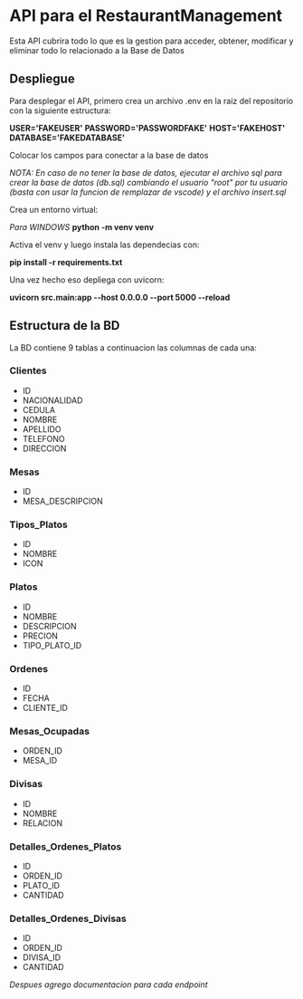 # API para el RestaurantManagement

Esta API cubrira todo lo que es la gestion para acceder, obtener, modificar y eliminar todo lo relacionado a la Base de Datos

## Despliegue

Para desplegar el API, primero crea un archivo .env en la raiz del repositorio con la siguiente estructura:

**USER='FAKEUSER'**
**PASSWORD='PASSWORDFAKE'**
**HOST='FAKEHOST'**
**DATABASE='FAKEDATABASE'**

Colocar los campos para conectar a la base de datos

*NOTA: En caso de no tener la base de datos, ejecutar el archivo sql para crear la base de datos (db.sql) cambiando el usuario "root" por tu usuario (basta con usar la funcion de remplazar de vscode) y el archivo insert.sql*

Crea un entorno virtual:

*Para WINDOWS*
**python -m venv venv**

Activa el venv y luego instala las dependecias con:

**pip install -r requirements.txt**

Una vez hecho eso depliega con uvicorn:

**uvicorn src.main:app --host 0.0.0.0 --port 5000 --reload**

## Estructura de la BD

La BD contiene 9 tablas a continuacion las columnas de cada una:

### Clientes
- ID
- NACIONALIDAD
- CEDULA
- NOMBRE
- APELLIDO
- TELEFONO
- DIRECCION

### Mesas
- ID
- MESA_DESCRIPCION

### Tipos_Platos
- ID
- NOMBRE
- ICON

### Platos
- ID
- NOMBRE
- DESCRIPCION
- PRECION
- TIPO_PLATO_ID

### Ordenes
- ID
- FECHA
- CLIENTE_ID

### Mesas_Ocupadas
- ORDEN_ID
- MESA_ID

### Divisas
- ID
- NOMBRE
- RELACION

### Detalles_Ordenes_Platos
- ID
- ORDEN_ID
- PLATO_ID
- CANTIDAD

### Detalles_Ordenes_Divisas
- ID
- ORDEN_ID
- DIVISA_ID
- CANTIDAD

*Despues agrego documentacion para cada endpoint*